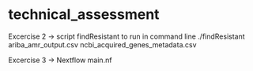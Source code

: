 # technical_assessment
Excercise 2 -> script findResistant
  to run in command line
  ./findResistant ariba_amr_output.csv ncbi_acquired_genes_metadata.csv
  
Excercise 3 -> Nextflow 
  main.nf
